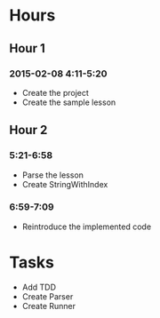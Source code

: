 # Hours

## Hour 1

### 2015-02-08 4:11-5:20

- Create the project
- Create the sample lesson

## Hour 2

### 5:21-6:58

- Parse the lesson
- Create StringWithIndex

### 6:59-7:09

- Reintroduce the implemented code

# Tasks

- Add TDD
- Create Parser
- Create Runner

